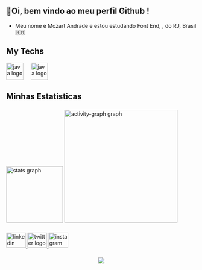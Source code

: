 ## 👋Oi, bem vindo ao meu perfil Github !

- Meu nome é Mozart Andrade e estou estudando Font End, , do RJ, Brasil 🇧🇷

## My Techs
<div align="left">
  <img src="https://skillicons.dev/icons?i=html" height="45" alt="java logo"  />
  <img width="12" />
  <img src="https://skillicons.dev/icons?i=css" height="45" alt="java logo"  />
  <img width="12" />
</div>

## Minhas Estatisticas

###

<div align="left">
  <img src="https://github-readme-stats.vercel.app/api?username=MozartLP&hide_title=false&hide_rank=false&show_icons=true&include_all_commits=true&count_private=true&disable_animations=false&theme=tokyonight&locale=en&hide_border=false&order=1" height="150" alt="stats graph"  />
  <!--<img src="https://github-readme-stats.vercel.app/api/top-langs?username=MozartLP&locale=en&hide_title=false&layout=compact&card_width=320&langs_count=5&theme=tokyonight&hide_border=false&order=2" height="150" alt="languages graph"  /!-->
  <img src="https://github-readme-activity-graph.vercel.app/graph?username=MozartLP&radius=16&theme=github-compact&area=true&order=5&hide_title=false&hide_border=true" height="300" alt="activity-graph graph"  />
</div>

###

<div align="left">
  <a href="https://www.linkedin.com/in/mozart-andrade-aa70b2130/" target="_blank">
    <img src="https://raw.githubusercontent.com/maurodesouza/profile-readme-generator/master/src/assets/icons/social/linkedin/default.svg" width="52" height="40" alt="linkedin logo"  />
  </a>
  <a href="https://x.com/Mozartandrade2" target="_blank">
    <img src="https://raw.githubusercontent.com/maurodesouza/profile-readme-generator/master/src/assets/icons/social/twitter/default.svg" width="52" height="40" alt="twitter logo"  />
  </a>
  <a href="https://www.instagram.com/mozart_andrade/" target="_blank">
    <img src="https://raw.githubusercontent.com/maurodesouza/profile-readme-generator/master/src/assets/icons/social/instagram/default.svg" width="52" height="40" alt="instagram logo"  />
  </a>
</div>

###

<div align="center">
  <img src="https://profile-counter.glitch.me/MozartLP/count.svg?"  />
</div>

###

